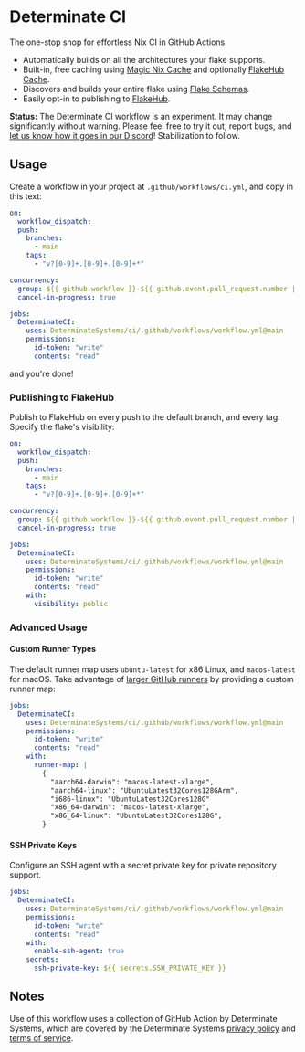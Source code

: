 # Determinate CI

The one-stop shop for effortless Nix CI in GitHub Actions.

- Automatically builds on all the architectures your flake supports.
- Built-in, free caching using [Magic Nix Cache][magic-nix-cache] and optionally [FlakeHub Cache][flakehub-cache].
- Discovers and builds your entire flake using [Flake Schemas][flake-schemas].
- Easily opt-in to publishing to [FlakeHub][flakehub].

**Status:** The Determinate CI workflow is an experiment.
It may change significantly without warning.
Please feel free to try it out, report bugs, and [let us know how it goes in our Discord][discord]!
Stabilization to follow.

## Usage

Create a workflow in your project at `.github/workflows/ci.yml`, and copy in this text:

```yaml
on:
  workflow_dispatch:
  push:
    branches:
      - main
    tags:
      - "v?[0-9]+.[0-9]+.[0-9]+*"

concurrency:
  group: ${{ github.workflow }}-${{ github.event.pull_request.number || github.ref }}
  cancel-in-progress: true

jobs:
  DeterminateCI:
    uses: DeterminateSystems/ci/.github/workflows/workflow.yml@main
    permissions:
      id-token: "write"
      contents: "read"
```

and you're done!

### Publishing to FlakeHub

Publish to FlakeHub on every push to the default branch, and every tag.
Specify the flake's visibility:

```yaml
on:
  workflow_dispatch:
  push:
    branches:
      - main
    tags:
      - "v?[0-9]+.[0-9]+.[0-9]+*"

concurrency:
  group: ${{ github.workflow }}-${{ github.event.pull_request.number || github.ref }}
  cancel-in-progress: true

jobs:
  DeterminateCI:
    uses: DeterminateSystems/ci/.github/workflows/workflow.yml@main
    permissions:
      id-token: "write"
      contents: "read"
    with:
      visibility: public
```

### Advanced Usage

#### Custom Runner Types

The default runner map uses `ubuntu-latest` for x86 Linux, and `macos-latest` for macOS.
Take advantage of [larger GitHub runners][runners] by providing a custom runner map:

```yaml
jobs:
  DeterminateCI:
    uses: DeterminateSystems/ci/.github/workflows/workflow.yml@main
    permissions:
      id-token: "write"
      contents: "read"
    with:
      runner-map: |
        {
          "aarch64-darwin": "macos-latest-xlarge",
          "aarch64-linux": "UbuntuLatest32Cores128GArm",
          "i686-linux": "UbuntuLatest32Cores128G"
          "x86_64-darwin": "macos-latest-xlarge",
          "x86_64-linux": "UbuntuLatest32Cores128G",
        }
```

#### SSH Private Keys

Configure an SSH agent with a secret private key for private repository support.

```yaml
jobs:
  DeterminateCI:
    uses: DeterminateSystems/ci/.github/workflows/workflow.yml@main
    permissions:
      id-token: "write"
      contents: "read"
    with:
      enable-ssh-agent: true
    secrets:
      ssh-private-key: ${{ secrets.SSH_PRIVATE_KEY }}
```

## Notes

Use of this workflow uses a collection of GitHub Action by Determinate Systems, which are covered by the Determinate Systems [privacy policy][privacy policy] and [terms of service][tos].

[flake-schemas]: https://determinate.systems/posts/flake-schemas/
[magic-nix-cache]: https://github.com/determinateSystems/magic-nix-cache-action
[flakehub]: https://flakehub.com/
[runners]: https://docs.github.com/en/actions/using-github-hosted-runners/about-larger-runners
[discord]: https://determinate.systems/discord
[privacy policy]: https://determinate.systems/policies/privacy/
[tos]: https://determinate.systems/policies/terms-of-service/
[flakehub-cache]: https://determinate.systems/posts/flakehub-cache-beta/
